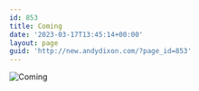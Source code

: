 ```yaml
---
id: 853
title: Coming
date: '2023-03-17T13:45:14+00:00'
layout: page
guid: 'http://new.andydixon.com/?page_id=853'
---
```


![Coming](https://i0.wp.com/assets.g8x2.ldn.idrivee2-23.com/posters/Coming%2001.jpg?w=1200&ssl=1 "Coming")